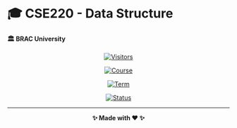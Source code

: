 # 🎓 CSE220 - Data Structure
#### 🏛️ BRAC University

<div align="center">

[![Visitors](https://api.visitorbadge.io/api/visitors?path=smmmsmo%2FCSE220&label=Visitors&countColor=%23FF6B6B&style=for-the-badge)](https://visitorbadge.io/status?path=smmmsmo%2FCSE220)

[![Course](https://img.shields.io/badge/Course-CSE220-4A90E2?style=for-the-badge&logoColor=white)](https://github.com/MostofaMorshedSayeem/CSE220)

[![Term](https://img.shields.io/badge/Term-Fall%202025-32CD32?style=for-the-badge&logoColor=white)](https://github.com/MostofaMorshedSayeem/CSE220)

[![Status](https://img.shields.io/badge/Status-Active-00D084?style=for-the-badge&logo=checkmarx&logoColor=white)](https://github.com/MostofaMorshedSayeem/CSE111)

---

**✨ Made with ❤️ ✨**

</div>
